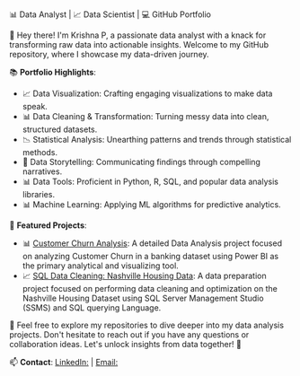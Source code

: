 📊 Data Analyst | 📈 Data Scientist | 💻 GitHub Portfolio

👋 Hey there! I'm Krishna P, a passionate data analyst with a knack for transforming raw data into actionable insights. Welcome to my GitHub repository, where I showcase my data-driven journey.

📚 **Portfolio Highlights**:
- 📈 Data Visualization: Crafting engaging visualizations to make data speak.
- 📊 Data Cleaning & Transformation: Turning messy data into clean, structured datasets.
- 📉 Statistical Analysis: Unearthing patterns and trends through statistical methods.
- 📑 Data Storytelling: Communicating findings through compelling narratives.
- 📊 Data Tools: Proficient in Python, R, SQL, and popular data analysis libraries.
- 📊 Machine Learning: Applying ML algorithms for predictive analytics.

🌟 **Featured Projects**:
- 📊 [Customer Churn Analysis](https://github.com/krishnaping99/Customer-Churn-Analysis): A detailed Data Analysis project focused on analyzing Customer Churn in a banking dataset using Power BI as the primary analytical and visualizing tool.
- 📈 [SQL Data Cleaning: Nashville Housing Data](https://github.com/krishnaping99/Nashville-Housing-SQL-Data-Cleaning-Project-): A data preparation project focused on performing data cleaning and optimization on the Nashville Housing Dataset using SQL Server Management Studio (SSMS) and SQL querying Language.

🔗 Feel free to explore my repositories to dive deeper into my data analysis projects. Don't hesitate to reach out if you have any questions or collaboration ideas. Let's unlock insights from data together! 🤝

📫 **Contact**: [LinkedIn:](https://www.linkedin.com/in/krishnap-/) | [Email:](krishnaping99@gmail.com)

